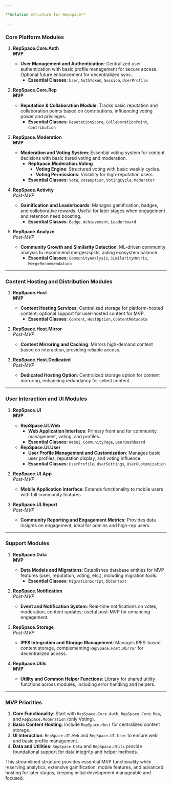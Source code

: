 ```yaml
---

**Solution Structure for Repspace**

---
```


### Core Platform Modules

1. **RepSpace.Core.Auth**  
   **MVP**  
   - **User Management and Authentication**: Centralized user authentication with basic profile management for secure access. Optional future enhancement for decentralized sync.
     - **Essential Classes**: `User`, `AuthToken`, `Session`, `UserProfile`

2. **RepSpace.Core.Rep**  
   **MVP**  
   - **Reputation & Collaboration Module**: Tracks basic reputation and collaboration points based on contributions, influencing voting power and privileges.
     - **Essential Classes**: `ReputationScore`, `CollaborationPoint`, `Contribution`

3. **RepSpace.Moderation**  
   **MVP**  
   - **Moderation and Voting System**: Essential voting system for content decisions with basic tiered voting and moderation.
     - **RepSpace.Moderation.Voting**  
         - **Voting Engine**: Structured voting with basic weekly cycles.
         - **Voting Permissions**: Visibility for high-reputation users.
     - **Essential Classes**: `Vote`, `VoteOption`, `VotingCycle`, `Moderator`

4. **RepSpace.Activity**  
   *Post-MVP*  
   - **Gamification and Leaderboards**: Manages gamification, badges, and collaborative rewards. Useful for later stages when engagement and retention need boosting.
     - **Essential Classes**: `Badge`, `Achievement`, `Leaderboard`

5. **RepSpace.Analyze**  
   *Post-MVP*  
   - **Community Growth and Similarity Detection**: ML-driven community analysis to recommend merges/splits, aiding ecosystem balance.
     - **Essential Classes**: `CommunityAnalysis`, `SimilarityMetric`, `MergeRecommendation`

---

### Content Hosting and Distribution Modules

1. **RepSpace.Host**  
   **MVP**  
   - **Content Hosting Services**: Centralized storage for platform-hosted content; optional support for user-hosted content for MVP.
     - **Essential Classes**: `Content`, `HostOption`, `ContentMetadata`

2. **RepSpace.Host.Mirror**  
   *Post-MVP*  
   - **Content Mirroring and Caching**: Mirrors high-demand content based on interaction, providing reliable access.

3. **RepSpace.Host.Dedicated**  
   *Post-MVP*  
   - **Dedicated Hosting Option**: Centralized storage option for content mirroring, enhancing redundancy for select content.

---

### User Interaction and UI Modules

1. **RepSpace.UI**  
   **MVP**  
   - **RepSpace.UI.Web**  
       - **Web Application Interface**: Primary front end for community management, voting, and profiles.
       - **Essential Classes**: `WebUI`, `CommunityPage`, `UserDashboard`
   - **RepSpace.UI.User**  
       - **User Profile Management and Customization**: Manages basic user profiles, reputation display, and voting influence.
       - **Essential Classes**: `UserProfile`, `UserSettings`, `UserCustomization`

2. **RepSpace.UI.App**  
   *Post-MVP*  
   - **Mobile Application Interface**: Extends functionality to mobile users with full community features.

3. **RepSpace.UI.Report**  
   *Post-MVP*  
   - **Community Reporting and Engagement Metrics**: Provides data insights on engagement, ideal for admins and high-rep users.

---

### Support Modules

1. **RepSpace.Data**  
   **MVP**  
   - **Data Models and Migrations**: Establishes database entities for MVP features (user, reputation, voting, etc.), including migration tools.
     - **Essential Classes**: `MigrationScript`, `DbContext`

2. **RepSpace.Notification**  
   *Post-MVP*  
   - **Event and Notification System**: Real-time notifications on votes, moderation, content updates; useful post-MVP for enhancing engagement.

3. **RepSpace.Storage**  
   *Post-MVP*  
   - **IPFS Integration and Storage Management**: Manages IPFS-based content storage, complementing `RepSpace.Host.Mirror` for decentralized access.

4. **RepSpace.Utils**  
   **MVP**  
   - **Utility and Common Helper Functions**: Library for shared utility functions across modules, including error handling and helpers.

---

### MVP Priorities

1. **Core Functionality**: Start with `RepSpace.Core.Auth`, `RepSpace.Core.Rep`, and `RepSpace.Moderation` (only Voting).
2. **Basic Content Hosting**: Include `RepSpace.Host` for centralized content storage.
3. **UI Interaction**: `RepSpace.UI.Web` and `RepSpace.UI.User` to ensure web and basic profile management.
4. **Data and Utilities**: `RepSpace.Data` and `RepSpace.Utils` provide foundational support for data integrity and helper methods.

This streamlined structure provides essential MVP functionality while reserving analytics, extensive gamification, mobile features, and advanced hosting for later stages, keeping initial development manageable and focused.